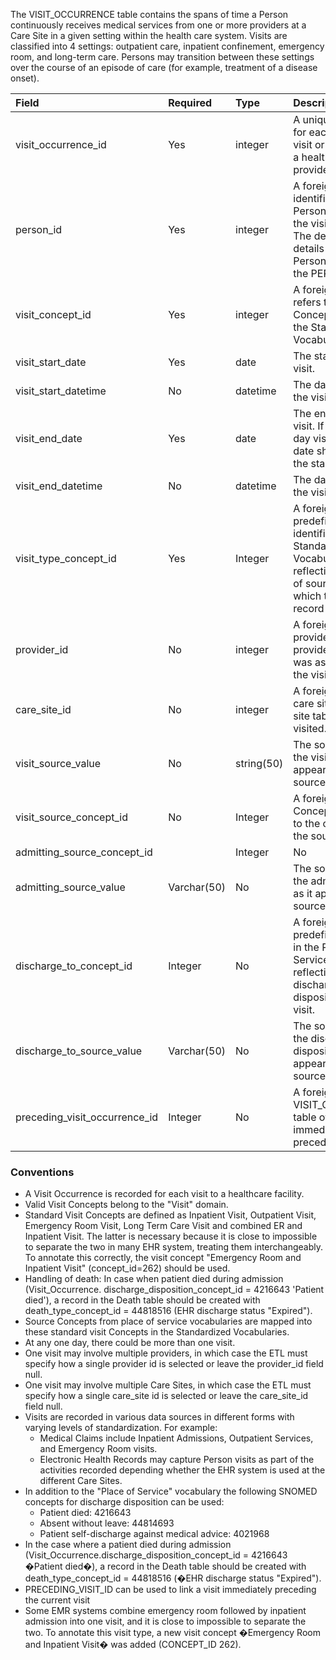 The VISIT_OCCURRENCE table contains the spans of time a Person continuously receives medical services from one or more providers at a Care Site in a given setting within the health care system. Visits are classified into 4 settings: outpatient care, inpatient confinement, emergency room, and long-term care. Persons may transition between these settings over the course of an episode of care (for example, treatment of a disease onset). 

Field|Required|Type|Description
:------------------------|:--------|:-----|:-------------------------------------------------
|visit_occurrence_id|Yes|integer|A unique identifier for each Person's visit or encounter at a healthcare provider.|
|person_id|Yes|integer|A foreign key identifier to the Person for whom the visit is recorded. The demographic details of that Person are stored in the PERSON table.|
|visit_concept_id|Yes|integer|A foreign key that refers to a visit Concept identifier in the Standardized Vocabularies.|
|visit_start_date|Yes|date|The start date of the visit.|
|visit_start_datetime|No|datetime|The date and time of the visit started.|
|visit_end_date|Yes|date|The end date of the visit. If this is a one-day visit the end date should match the start date.|
|visit_end_datetime|No|datetime|The date and time of the visit end.|
|visit_type_concept_id|Yes|Integer|A foreign key to the predefined Concept identifier in the Standardized Vocabularies reflecting the type of source data from which the visit record is derived.|
|provider_id|No|integer|A foreign key to the provider in the provider table who was associated with the visit.|
|care_site_id|No|integer|A foreign key to the care site in the care site table that was visited.|
|visit_source_value|No|string(50)|The source code for the visit as it appears in the source data.|
|visit_source_concept_id|No|Integer|A foreign key to a Concept that refers to the code used in the source.|
|admitting_source_concept_id|	|Integer	|No	|A foreign key to the predefined concept in the Place of Service Vocabulary reflecting the admitting source for a visit.|
|admitting_source_value	|Varchar(50)|	No|	The source code for the admitting source as it appears in the source data.|
|discharge_to_concept_id|	Integer	|No	|A foreign key to the predefined concept in the Place of Service Vocabulary reflecting the discharge disposition for a visit.|
|discharge_to_source_value|	Varchar(50)|	No|	The source code for the discharge disposition as it appears in the source data.|
|preceding_visit_occurrence_id	|Integer|	No	|A foreign key to the VISIT_OCCURRENCE table of the visit immediately preceding this visit|

### Conventions 

  * A Visit Occurrence is recorded for each visit to a healthcare facility. 
  * Valid Visit Concepts belong to the "Visit" domain. 
  * Standard Visit Concepts are defined as Inpatient Visit, Outpatient Visit, Emergency Room Visit, Long Term Care Visit and combined ER and Inpatient Visit. The latter is necessary because it is close to impossible to separate the two in many EHR system, treating them interchangeably. To annotate this correctly, the visit concept "Emergency Room and Inpatient Visit" (concept_id=262) should be used.
  * Handling of death: In case when patient died during admission (Visit_Occurrence. discharge_disposition_concept_id = 4216643 'Patient died'), a record in the Death table should be created with death_type_concept_id = 44818516 (EHR discharge status "Expired").
  * Source Concepts from place of service vocabularies are mapped into these standard visit Concepts in the Standardized Vocabularies. 
  * At any one day, there could be more than one visit.
  * One visit may involve multiple providers, in which case the ETL must specify how a single provider id is selected or leave the provider_id field null.
  * One visit may involve multiple Care Sites, in which case the ETL must specify how a single care_site id is selected or leave the care_site_id field null.
  * Visits are recorded in various data sources in different forms with varying levels of standardization. For example:
    * Medical Claims include Inpatient Admissions, Outpatient Services, and Emergency Room visits. 
    * Electronic Health Records may capture Person visits as part of the activities recorded depending whether the EHR system is used at the different Care Sites.
  * In addition to the "Place of Service" vocabulary the following SNOMED concepts for discharge disposition can be used:
    * Patient died: 4216643
	* Absent without leave: 44814693
	* Patient self-discharge against medical advice: 4021968
  * In the case where a patient died during admission (Visit_Occurrence.discharge_disposition_concept_id = 4216643 �Patient died�), a record in the Death table should be created with death_type_concept_id = 44818516 (�EHR discharge status "Expired").
  * PRECEDING_VISIT_ID can be used to link a visit immediately preceding the current visit
  * Some EMR systems combine emergency room followed by inpatient admission into one visit, and it is close to impossible to separate the two. To annotate this visit type, a new visit concept �Emergency Room and Inpatient Visit� was added (CONCEPT_ID 262).
